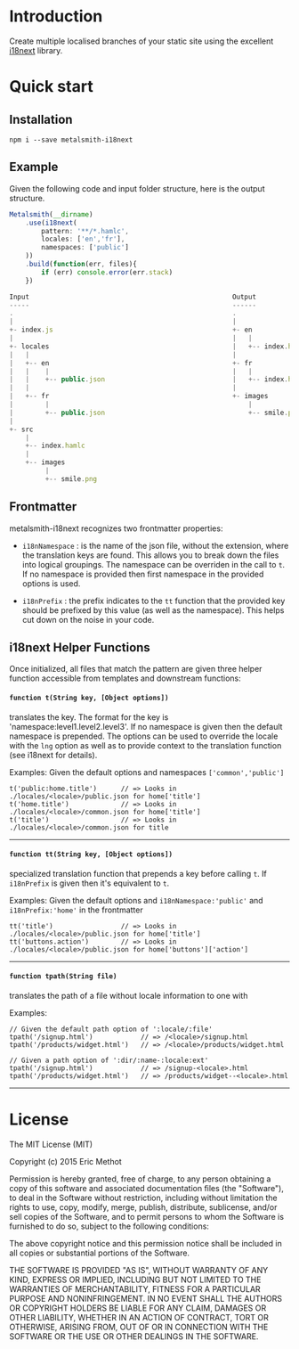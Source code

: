 # Introduction

Create multiple localised branches of your static site using the excellent [i18next](http://i18next.com) library.

# Quick start

## Installation

    npm i --save metalsmith-i18next


## Example

Given the following code and input folder structure, here is the output structure.

```js
Metalsmith(__dirname)
	.use(i18next(
		pattern: '**/*.hamlc',
		locales: ['en','fr'],
		namespaces: ['public']
	))
	.build(function(err, files){
		if (err) console.error(err.stack)
	})

Input                                                   Output
-----                                                   ------
.                                                       .
|                                                       |
+- index.js                                             +- en
|                                                       |   |
+- locales                                              |   +-- index.hamlc
|   |                                                   |
|   +-- en                                              +- fr
|   |    |                                              |   |
|   |    +-- public.json                                |   +-- index.hamlc
|   |                                                   |
|   +-- fr                                              +- images
|        |                                                  |
|        +-- public.json                                    +-- smile.png
|
+- src
    |
    +-- index.hamlc
    |
    +-- images
         |
         +-- smile.png
```



## Frontmatter

metalsmith-i18next recognizes two frontmatter properties:

- `i18nNamespace`   : is the name of the json file, without the extension, where the translation keys are found. This allows you to break down the files into logical groupings. The namespace can be overriden in the call to `t`. If no namespace is provided then first namespace in the provided options is used.

- `i18nPrefix`      : the prefix indicates to the `tt` function that the provided key should be prefixed by this value (as well as the namespace). This helps cut down on the noise in your code.


## i18next Helper Functions

Once initialized, all files that match the pattern are given three helper function accessible from 
templates and downstream functions:

#### `function t(String key, [Object options])`

translates the key. The format for the key is 'namespace:level1.level2.level3'. If no namespace is given then the default namespace is prepended. The options can be used to override the locale with the `lng` option as well as to provide context to the translation function (see i18next for details).

Examples:
Given the default options and namespaces `['common','public']`
```
t('public:home.title')		// => Looks in ./locales/<locale>/public.json for home['title']
t('home.title')		        // => Looks in ./locales/<locale>/common.json for home['title']
t('title')                  // => Looks in ./locales/<locale>/common.json for title	
```
<hr>


#### `function tt(String key, [Object options])` 
specialized translation function that prepends a key before calling `t`. If `i18nPrefix` is given then it's equivalent to `t`.

Examples:
Given the default options and `i18nNamespace:'public'` and `i18nPrefix:'home'` in the frontmatter
```
tt('title')		            // => Looks in ./locales/<locale>/public.json for home['title']
tt('buttons.action')        // => Looks in ./locales/<locale>/public.json for home['buttons']['action']
```
<hr>


#### `function tpath(String file)`
translates the path of a file without locale information to one with 

Examples:
```
// Given the default path option of ':locale/:file'
tpath('/signup.html')            // => /<locale>/signup.html
tpath('/products/widget.html')   // => /<locale>/products/widget.html

// Given a path option of ':dir/:name-:locale:ext'
tpath('/signup.html')            // => /signup-<locale>.html
tpath('/products/widget.html')   // => /products/widget--<locale>.html

```
<hr>


# License

The MIT License (MIT)

Copyright (c) 2015 Eric Methot

Permission is hereby granted, free of charge, to any person obtaining a copy
of this software and associated documentation files (the "Software"), to deal
in the Software without restriction, including without limitation the rights
to use, copy, modify, merge, publish, distribute, sublicense, and/or sell
copies of the Software, and to permit persons to whom the Software is
furnished to do so, subject to the following conditions:

The above copyright notice and this permission notice shall be included in
all copies or substantial portions of the Software.

THE SOFTWARE IS PROVIDED "AS IS", WITHOUT WARRANTY OF ANY KIND, EXPRESS OR
IMPLIED, INCLUDING BUT NOT LIMITED TO THE WARRANTIES OF MERCHANTABILITY,
FITNESS FOR A PARTICULAR PURPOSE AND NONINFRINGEMENT.  IN NO EVENT SHALL THE
AUTHORS OR COPYRIGHT HOLDERS BE LIABLE FOR ANY CLAIM, DAMAGES OR OTHER
LIABILITY, WHETHER IN AN ACTION OF CONTRACT, TORT OR OTHERWISE, ARISING FROM,
OUT OF OR IN CONNECTION WITH THE SOFTWARE OR THE USE OR OTHER DEALINGS IN
THE SOFTWARE.
	